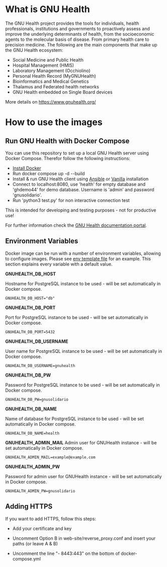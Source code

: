 <!--
SPDX-FileCopyrightText: 2024 Gerald Wiese <wiese@gnuhealth.org>
SPDX-FileCopyrightText: 2024 Leibniz University Hannover

SPDX-License-Identifier: GPL-3.0-or-later
-->

# What is GNU Health


The GNU Health project provides the tools for individuals, health professionals, institutions and governments to proactively assess and improve the underlying determinants of health, from the socioeconomic agents to the molecular basis of disease. From primary health care to precision medicine. The following are the main components that make up the GNU Health ecosystem:

* Social Medicine and Public Health
* Hospital Management (HMIS)
* Laboratory Management (Occhiolino)
* Personal Health Record (MyGNUHealth)
* Bioinformatics and Medical Genetics
* Thalamus and Federated health networks
* GNU Health embedded on Single Board devices

More details on https://www.gnuhealth.org/

# How to use the images

## Run GNU Health with Docker Compose

You can use this repository to set up a local GNU Health server using Docker Compose. Therefor follow the following instructions:
- [Install Docker](https://docs.docker.com/engine/install/)
- Run docker compose up -d --build
- Install & run GNU Health client using [Ansible](https://docs.gnuhealth.org/ansible/examples/gnuhealth_client.html) or [Vanilla](https://docs.gnuhealth.org/his/techguide/installation/vanilla.html#installation-of-the-gnu-health-client) installation
- Connect to localhost:8080, use 'health' for empty database and 'ghdemo44' for demo database. Username is 'admin' and password 'gnusolidario'.
- Run 'python3 test.py' for non interactive connection test

This is intended for developing and testing purposes - not for productive use!

For further information check the [GNU Health documentation portal](https://docs.gnuhealth.org/).

## Environment Variables

Docker image can be run with a number of environment variables, allowing to configure images. Please see [env template file](/gnuhealth/env.template) for an example. This section explains every variable with a default value.

**GNUHEALTH_DB_HOST**

Hostname for PostgreSQL instance to be used - will be set automatically in Docker compose.

    GNUHEALTH_DB_HOST="db"

**GNUHEALTH_DB_PORT**

Port for PostgreSQL instance to be used - will be set automatically in Docker compose.

    GNUHEALTH_DB_PORT=5432

**GNUHEALTH_DB_USERNAME**

User name for PostgreSQL instance to be used - will be set automatically in Docker compose.

    GNUHEALTH_DB_USERNAME=gnuhealth

**GNUHEALTH_DB_PW**

Password for PostgreSQL instance to be used - will be set automatically in Docker compose.

    GNUHEALTH_DB_PW=gnusolidario

**GNUHEALTH_DB_NAME**

Name of database for PostgreSQL instance to be used - will be set automatically in Docker compose.

    GNUHEALTH_DB_NAME=health

**GNUHEALTH_ADMIN_MAIL**
Admin user for GNUHealth instance - will be set automatically in Docker compose.

    GNUHEALTH_ADMIN_MAIL=example@example.com

**GNUHEALTH_ADMIN_PW**

Password for admin user for GNUHealth instance - will be set automatically in Docker compose.

    GNUHEALTH_ADMIN_PW=gnusolidario

## Adding HTTPS

If you want to add HTTPS, follow this steps:

- Add your certificate and key

- Uncomment Option B in web-site/reverse_proxy.conf and insert your paths (or leave A & B)

- Uncomment the line "- 8443:443" on the bottom of docker-compose.yml
